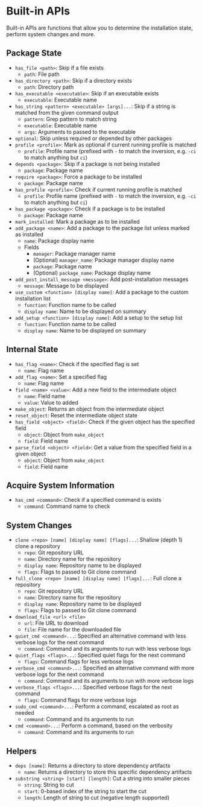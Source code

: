 # Built-in APIs

Built-in APIs are functions that allow you to determine the installation state,
perform system changes and more.

## Package State

- `has_file <path>`: Skip if a file exists
  - `path`: File path
- `has_directory <path>`: Skip if a directory exists
  - `path`: Directory path
- `has_executable <executable>`: Skip if an executable exists
  - `executable`: Executable name
- `has_string <pattern> <executable> [args]...`: Skip if a string is matched
from the given command output
  - `pattern`: Grep pattern to match string
  - `executable`: Executable name
  - `args`: Arguments to passed to the executable
- `optional`: Skip unless required or depended by other packages
- `profile <profile>`: Mark as optional if current running profile is matched
  - `profile`: Profile name (prefixed with `-` to match the inversion, e.g.
`-ci` to match anything but `ci`)
- `depends <package>`: Skip if a package is not being installed
  - `package`: Package name
- `require <package>`: Force a package to be installed
  - `package`: Package name
- `has_profile <profile>`: Check if current running profile is matched
  - `profile`: Profile name (prefixed with `-` to match the inversion, e.g.
`-ci` to match anything but `ci`)
- `has_package <package>`: Check if a package is to be installed
  - `package`: Package name
- `mark_installed`: Mark a package as to be installed
- `add_package <name>`: Add a package to the package list unless marked as
installed
  - `name`: Package display name
  - Fields
    - `manager`: Package manager name
    - (Optional) `manager_name`: Package manager display name
    - `package`: Package name
    - (Optional) `package_name`: Package display name
- `add_post_install_message <message>`: Add post-installation messages
  - `message`: Message to be displayed
- `use_custom <function> [display name]`: Add a package to the custom
installation list
  - `function`: Function name to be called
  - `display name`: Name to be displayed on summary
- `add_setup <function> [display name]`: Add a setup to the setup list
  - `function`: Function name to be called
  - `display name`: Name to be displayed on summary

## Internal State

- `has_flag <name>`: Check if the specified flag is set
  - `name`: Flag name
- `add_flag <name>`: Set a specified flag
  - `name`: Flag name
- `field <name> <value>`: Add a new field to the intermediate object
  - `name`: Field name
  - `value`: Value to added
- `make_object`: Returns an object from the intermediate object
- `reset_object`: Reset the intermediate object state
- `has_field <object> <field>`: Check if the given object has the specified field
  - `object`: Object from `make_object`
  - `field`: Field name
- `parse_field <object> <field>`: Get a value from the specified field in a given object
  - `object`: Object from `make_object`
  - `field`: Field name

## Acquire System Information

- `has_cmd <command>`: Check if a specified command is exists
  - `command`: Command name to check

## System Changes

- `clone <repo> [name] [display name] [flags]...`: Shallow (depth 1) clone a
repository
  - `repo`: Git repository URL
  - `name`: Directory name for the repository
  - `display name`: Repository name to be displayed
  - `flags`: Flags to passed to Git clone command
- `full_clone <repo> [name] [display name] [flags]...`: Full clone a repository
  - `repo`: Git repository URL
  - `name`: Directory name for the repository
  - `display name`: Repository name to be displayed
  - `flags`: Flags to passed to Git clone command
- `download_file <url> <file>`
  - `url`: File URL to download
  - `file`: File name for the downloaded file
- `quiet_cmd <command>...`: Specified an alternative command with less verbose
logs for the next command
  - `command`: Command and its arguments to run with less verbose logs
- `quiet_flags <flags>...`: Specified quiet flags for the next command
  - `flags`: Command flags for less verbose logs
- `verbose_cmd <command>...`: Specified an alternative command with more verbose
logs for the next command
  - `command`: Command and its arguments to run with more verbose logs
- `verbose_flags <flags>...`: Specified verbose flags for the next command
  - `flags`: Command flags for more verbose logs
- `sudo_cmd <command>...`: Perform a command, escalated as root as needed
  - `command`: Command and its arguments to run
- `cmd <command>...`: Perform a command, based on the verbosity
  - `command`: Command and its arguments to run

## Helpers

- `deps [name]`: Returns a directory to store dependency artifacts
  - `name`: Returns a directory to store this specific dependency artifacts
- `substring <string> [start] [length]`: Cut a string into smaller pieces
  - `string`: String to cut
  - `start`: 0-based index of the string to start the cut
  - `length`: Length of string to cut (negative length supported)
